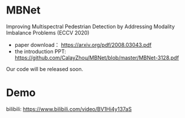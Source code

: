 # MBNet
Improving Multispectral Pedestrian Detection by Addressing Modality Imbalance Problems (ECCV 2020)
- paper download： https://arxiv.org/pdf/2008.03043.pdf
- the introduction PPT: https://github.com/CalayZhou/MBNet/blob/master/MBNet-3128.pdf

Our code will be released soon.

# Demo
bilibili:
https://www.bilibili.com/video/BV1Hi4y137aS




